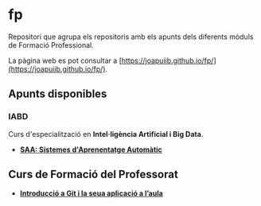 # fp
Repositori que agrupa els repositoris amb els apunts dels diferents mòduls de Formació Professional.

La pàgina web es pot consultar a [https://joapuiib.github.io/fp/](https://joapuiib.github.io/fp/).

## Apunts disponibles

### IABD
Curs d'especialització en __Intel·ligència Artificial i Big Data__.

- __[SAA: Sistemes d'Aprenentatge Automàtic](https://github.com/joapuiib/iabd-saa)__

## Curs de Formació del Professorat
- __[Introducció a Git i la seua aplicació a l’aula](https://joapuiib.github.io/curs-git/)__
